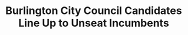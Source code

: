 ---
layout: post
title: Burlington City Council Candidates Line Up to Unseat Incumbents
link: https://www.sevendaysvt.com/OffMessage/archives/2019/12/02/burlington-city-council-candidates-line-up-to-unseat-incumbents?fbclid=IwAR09hwkWKAhtDC74ZBKUImJEHOT4OEWi5THiUTjCnS9_oLwEXKU7Y4Rc7zo
---